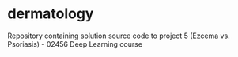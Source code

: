 # dermatology
Repository containing solution source code to project 5 (Ezcema vs. Psoriasis) - 02456 Deep Learning course
